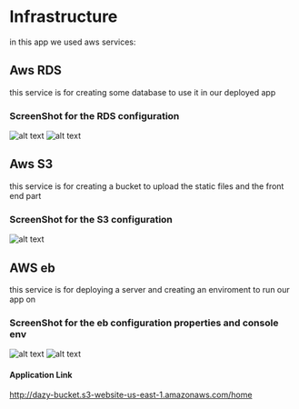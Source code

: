 # Infrastructure

in this app we used aws services:

## Aws RDS

this service is for creating some database to use it in our deployed app

### ScreenShot for the RDS configuration

![alt text](https://github.com/david-wagih/DeploymentProject/blob/master/images/RDS.jpg?raw=true)
![alt text](https://github.com/david-wagih/DeploymentProject/blob/master/images/RDS2.jpg?raw=true)

## Aws S3

this service is for creating a bucket to upload the static files and the front end part

### ScreenShot for the S3 configuration

![alt text](https://github.com/david-wagih/DeploymentProject/blob/master/images/S3.jpg?raw=true)

## AWS eb

this service is for deploying a server and creating an enviroment to run our app on

### ScreenShot for the eb configuration properties and console env

![alt text](https://github.com/david-wagih/DeploymentProject/blob/master/images/EB.jpg?raw=true)
![alt text](https://github.com/david-wagih/DeploymentProject/blob/master/images/credentials.jpg?raw=true)

#### Application Link

http://dazy-bucket.s3-website-us-east-1.amazonaws.com/home
